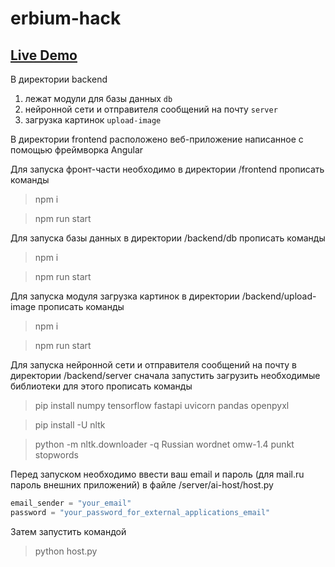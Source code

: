 # erbium-hack

<h2><a  href="https://erbium-solution.vercel.app/">Live Demo</a></h2>

В директории backend
1. лежат модули для базы данных `db` 
2. нейронной сети и отправителя сообщений на почту `server`
3. загрузка картинок `upload-image`

В директории frontend расположено веб-приложение написанное с помощью фреймворка Angular

Для запуска фронт-части необходимо в директории /frontend прописать команды
> npm i

> npm run start

Для запуска базы данных в директории /backend/db прописать команды

> npm i

> npm run start

Для запуска модуля загрузка картинок в директории /backend/upload-image прописать команды

> npm i

> npm run start

Для запуска нейронной сети и отправителя сообщений на почту в директории /backend/server 
сначала запустить загрузить необходимые библиотеки для этого прописать команды

> pip install numpy tensorflow fastapi uvicorn pandas openpyxl

> pip install -U nltk

> python -m nltk.downloader -q Russian wordnet omw-1.4 punkt stopwords

Перед запуском необходимо ввести ваш email и пароль (для mail.ru пароль внешних приложений) 
в файле /server/ai-host/host.py 
```python
email_sender = "your_email"
password = "your_password_for_external_applications_email"
```

Затем запустить командой

> python host.py
